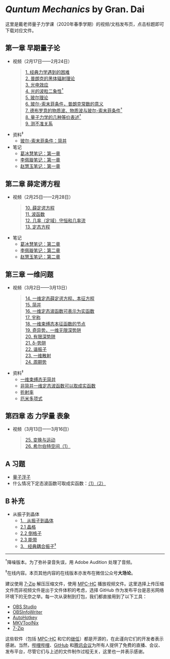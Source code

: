 # *Quntum Mechanics* by Gran. Dai

这里是戴老师量子力学课（2020年春季学期）的视频/文档发布页，点击标题即可下载对应文件。

## 第一章 早期量子论

* 视频（2月17日——2月24日）
   > [1. 经典力学遇到的困难](https://github.com/fjn308/QMbyDai/releases/download/20200217.1/20200217.1.7z)  
   > [2. 普朗克的黑体辐射理论](https://github.com/fjn308/QMbyDai/releases/download/20200217.2/20200217.2.7z)  
   > [3. 光电效应](https://github.com/fjn308/QMbyDai/releases/download/20200218.3/20200218.3.7z)  
   > [4. 光的波粒二象性<sup>&dagger;</sup>](https://github.com/fjn308/QMbyDai/releases/download/20200218.4/20200218.4.7z)  
   > [5. 玻尔理论](https://github.com/fjn308/QMbyDai/releases/download/20200218.5/20200218.5.7z)  
   > [6. 玻尔-索末菲条件，普朗克常数的意义](https://github.com/fjn308/QMbyDai/releases/download/20200218.6/20200218.6.7z)  
   > [7. 德布罗意的物质波、物质波与玻尔-索末菲条件<sup>&dagger;</sup>](https://github.com/fjn308/QMbyDai/releases/download/20200221.7/20200221.7.7z)  
   > [8. 量子力学的几种等价表述<sup>&dagger;</sup>](https://github.com/fjn308/QMbyDai/releases/download/20200221.8/20200221.8.7z)  
   > [9. 测不准关系](https://github.com/fjn308/QMbyDai/releases/download/20200224.9/20200224.9.7z)
* 资料<sup>&Dagger;</sup>
   * [玻尔-索末菲条件：简并](https://mp.weixin.qq.com/s/S0zzLP2nqzaT5fXIxPYM_w)
* 笔记
   * [葛冰慧笔记：第一章](https://github.com/fjn308/QMbyDai/releases/download/20200225.0.2/20200225.0.2.pdf)
   * [李佩璇笔记：第一章](https://github.com/fjn308/QMbyDai/releases/download/20200225.0.3/20200225.0.3.pdf)
   * [赵慧玉笔记：第一章](https://github.com/fjn308/QMbyDai/releases/download/20200225.0.4/20200225.0.4.pdf)

## 第二章 薛定谔方程

* 视频（2月25日——2月28日）
   > [10. 薛定谔方程](https://github.com/fjn308/QMbyDai/releases/download/20200225.10/20200225.10.7z)  
   > [11. 波函数](https://github.com/fjn308/QMbyDai/releases/download/20200225.11/20200225.11.7z)  
   > [12. 几率（定域）守恒和几率流](https://github.com/fjn308/QMbyDai/releases/download/20200228.12/20200228.12.7z)  
   > [13. 定态方程](https://github.com/fjn308/QMbyDai/releases/download/20200228.13/20200228.13.7z)
* 笔记
   * [葛冰慧笔记：第二章](https://github.com/fjn308/QMbyDai/releases/download/20200303.0.7/20200303.0.7.pdf)
   * [李佩璇笔记：第二章](https://github.com/fjn308/QMbyDai/releases/download/20200303.0.8/20200303.0.8.pdf)
   * [赵慧玉笔记：第二章](https://github.com/fjn308/QMbyDai/releases/download/20200303.0.9/20200303.0.9.pdf)

## 第三章 一维问题

* 视频（3月2日——3月13日）
   > [14. 一维定态薛定谔方程、本征方程](https://github.com/fjn308/QMbyDai/releases/download/20200302.14/20200302.14.7z)  
   > [15. 简并](https://github.com/fjn308/QMbyDai/releases/download/20200302.15/20200302.15.7z)  
   > [16. 一维定态波函数可表示为实函数](https://github.com/fjn308/QMbyDai/releases/download/20200302.16/20200302.16.7z)  
   > [17. 宇称](https://github.com/fjn308/QMbyDai/releases/download/20200303.17/20200303.17.7z)  
   > [18. 一维束缚态本征函数的节点](https://github.com/fjn308/QMbyDai/releases/download/20200303.18/20200303.18.7z)  
   > [19. 奇异势，一维无限深势阱](https://github.com/fjn308/QMbyDai/releases/download/20200303.19/20200303.19.7z)  
   > [20. 有限深势阱](https://github.com/fjn308/QMbyDai/releases/download/20200306.20/20200306.20.7z)  
   > [21. &delta;-势阱](https://github.com/fjn308/QMbyDai/releases/download/20200306.21/20200306.21.7z)  
   > [22. 谐振子](https://github.com/fjn308/QMbyDai/releases/download/20200309.22/20200309.22.7z)  
   > [23. 一维散射](https://github.com/fjn308/QMbyDai/releases/download/20200310.23/20200310.23.7z)  
   > [24. 周期势](https://github.com/fjn308/QMbyDai/releases/download/20200313.24/20200313.24.7z)
* 资料<sup>&Dagger;</sup>
   * [一维束缚态无简并](https://mp.weixin.qq.com/s/mKdRpDKLB3flnUmoioI5tg)
   * [非简并一维定态波函数可以取成实函数](https://mp.weixin.qq.com/s/61CY_W_wvcJf6wku82Em0w)
   * [折射率](https://mp.weixin.qq.com/s/Cv4gkw-rJcZ4xMFJjKtdBQ)
   * [厄米多项式](https://mp.weixin.qq.com/s/x-KvAjKjz8yzpUylajm3sA)

## 第四章 态 力学量 表象

* 视频（3月13日——3月16日）
   > [25. 变换与运动](https://github.com/fjn308/QMbyDai/releases/download/20200313.25/20200313.25.7z)  
   > [26. 希尔伯特空间（1）](https://github.com/fjn308/QMbyDai/releases/download/20200316.26/20200316.26.7z)

## A 习题

* [量子浮子](https://github.com/fjn308/QMbyDai/releases/download/20200219.0.1/20200219.0.1.7z)
* 什么情况下定态波函数可取成实函数：[（1）](https://github.com/fjn308/QMbyDai/releases/download/20200303.0.6/20200303.0.6.7z)[（2）](https://github.com/fjn308/QMbyDai/releases/download/20200306.0.13/20200306.0.13.7z)

## B 补充

* 从振子到晶体
  * [1.&ensp; 从振子到晶体](https://github.com/fjn308/QMbyDai/releases/download/20200227.0.5/20200227.0.5.7z)
  * [2.1 晶格](https://github.com/fjn308/QMbyDai/releases/download/20200305.0.10/20200305.0.10.7z)
  * [2.2 倒格子](https://github.com/fjn308/QMbyDai/releases/download/20200305.0.11/20200305.0.11.7z)
  * [2.3 能带](https://github.com/fjn308/QMbyDai/releases/download/20200305.0.12/20200305.0.12.7z)
  * [3.&ensp; 经典耦合振子<sup>&Dagger;</sup>](https://mp.weixin.qq.com/s/yVztCvUgASByxpuxN30nXA)

---

<sup>&dagger;</sup>降噪版本。为了弥补录音失误，用 Adobe Audition 处理了音频。

<sup>&Dagger;</sup>在线内容。本页其他内容的在线版本亦发布在微信公众号**大场论**。

建议使用 [7-Zip](https://www.7-zip.org/download.html) 解压压缩文件，使用 [MPC-HC](https://mpc-hc.org/downloads/) 播放视频文件。这里选择上传压缩文件而非视频文件是出于文件体积的考虑，选择 GitHub 作为发布平台是恶劣网络环境下的无奈之举。每一次从录制到打包，我们都直接用到了以下工具：

* [OBS Studio](https://github.com/obsproject/obs-studio)
* [OBSInfoWriter](https://github.com/partouf/OBSInfoWriter)
* [AutoHotkey](https://github.com/Lexikos/AutoHotkey_L)
* [MKVToolNix](https://gitlab.com/mbunkus/mkvtoolnix)
* [7-Zip](https://sourceforge.net/projects/sevenzip/)

这些软件（包括 [MPC-HC](https://github.com/mpc-hc/mpc-hc) 和它的[继任](https://github.com/clsid2/mpc-hc)）都是开源的，在此谨向它们的开发者表示感谢。当然，[哔哩哔哩](https://live.bilibili.com/21811975)、[GitHub](https://github.com/fjn308/QMbyDai) 和[腾讯会议](https://cloud.tencent.com/act/event/tencentmeeting_free)为所有人提供了免费的直播、会议、发布平台，尽管它们与上述的文件制作过程无关，这里也一并表示感谢。
